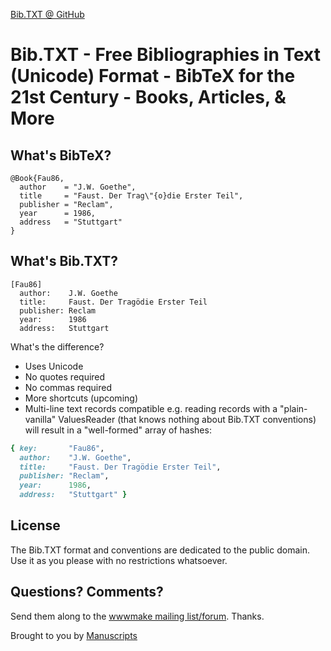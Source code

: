 [Bib.TXT @ GitHub](https://github/bibtxt)

# Bib.TXT - Free Bibliographies in Text (Unicode) Format - BibTeX for the 21st Century - Books, Articles, & More

## What's BibTeX?

```
@Book{Fau86,
  author    = "J.W. Goethe",
  title     = "Faust. Der Trag\"{o}die Erster Teil",
  publisher = "Reclam",
  year      = 1986,
  address   = "Stuttgart"
}
```


## What's Bib.TXT?

```
[Fau86]
  author:    J.W. Goethe
  title:     Faust. Der Tragödie Erster Teil
  publisher: Reclam
  year:      1986
  address:   Stuttgart
```


What's the difference?

- Uses Unicode
- No quotes required
- No commas required
- More shortcuts (upcoming)
- Multi-line text records compatible e.g. reading records with a "plain-vanilla" ValuesReader (that knows nothing about Bib.TXT conventions) will result in a "well-formed" array of hashes: 

```ruby
{ key:       "Fau86",
  author:    "J.W. Goethe",
  title:     "Faust. Der Tragödie Erster Teil",
  publisher: "Reclam",
  year:      1986,
  address:   "Stuttgart" }
```



## License

The Bib.TXT format and conventions are dedicated to the public domain.
Use it as you please with no restrictions whatsoever.

## Questions? Comments?

Send them along to the [wwwmake mailing list/forum](http://groups.google.com/group/wwwmake). Thanks.


<!-- todo: move footer to layouts -->

Brought to you by [Manuscripts](https://github.com/manuscripts)
